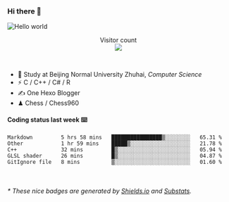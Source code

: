 ### Hi there 👋


<img src="https://raw.githubusercontent.com/sagar-viradiya/sagar-viradiya/master/resources/banner.png" alt="Hello world">
<p align="center"> 
  Visitor count<br/>
  <img src="https://profile-counter.glitch.me/youszoe/count.svg" />
</p>

<br/>


- 🍻  Study at Beijing Normal University Zhuhai, _Computer Science_
- ⚡  C / C++ / C# / R
- ✍️  One Hexo Blogger
- ♟  Chess / Chess960 


#### Coding status last week ⌨️

<!--START_SECTION:waka-->
```text
Markdown         5 hrs 58 mins   ████████████████▒░░░░░░░░   65.31 % 
Other            1 hr 59 mins    █████▒░░░░░░░░░░░░░░░░░░░   21.78 % 
C++              32 mins         █▒░░░░░░░░░░░░░░░░░░░░░░░   05.94 % 
GLSL shader      26 mins         █▒░░░░░░░░░░░░░░░░░░░░░░░   04.87 % 
GitIgnore file   8 mins          ▒░░░░░░░░░░░░░░░░░░░░░░░░   01.60 % 
```
<!--END_SECTION:waka-->

<br/>

<center><img src="http://ghchart.rshah.org/409ba5/yousazoe" alt="" /></center>


<h6>* These nice badges are generated by <a href="https://shields.io/">Shields.io</a> and <a href="https://github.com/spencerwooo/Substats">Substats</a>.</h6>
